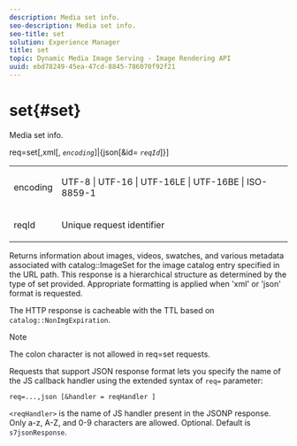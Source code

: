 ```yaml
---
description: Media set info.
seo-description: Media set info.
seo-title: set
solution: Experience Manager
title: set
topic: Dynamic Media Image Serving - Image Rendering API
uuid: ebd78249-45ea-47cd-8845-786070f92f21
---
```


# set{#set}

Media set info.

req=set[,xml[, *`encoding`*]|{json[&id= *`reqId`*]}]

<table id="simpletable_02C955F4EBAD4251A728F0FC68F432B5"> 
 <tr class="strow"> 
  <td class="stentry"> <p><span class="varname"> encoding</span> </p> </td> 
  <td class="stentry"> <p><span class="codeph"> UTF-8 | UTF-16 | UTF-16LE | UTF-16BE | ISO-8859-1</span> </p></td> 
 </tr> 
 <tr class="strow"> 
  <td class="stentry"> <p><span class="varname"> reqId</span> </p></td> 
  <td class="stentry"> <p>Unique request identifier </p></td> 
 </tr> 
</table>

Returns information about images, videos, swatches, and various metadata associated with catalog::ImageSet for the image catalog entry specified in the URL path. This response is a hierarchical structure as determined by the type of set provided. Appropriate formatting is applied when 'xml' or 'json' format is requested.

The HTTP response is cacheable with the TTL based on `catalog::NonImgExpiration`.

>[!NOTE]
>
>The colon character is not allowed in req=set requests.

Requests that support JSON response format lets you specify the name of the JS callback handler using the extended syntax of `req=` parameter:

`req=...,json [&handler = reqHandler ]`

`<reqHandler>` is the name of JS handler present in the JSONP response. Only a-z, A-Z, and 0-9 characters are allowed. Optional. Default is `s7jsonResponse`. 
